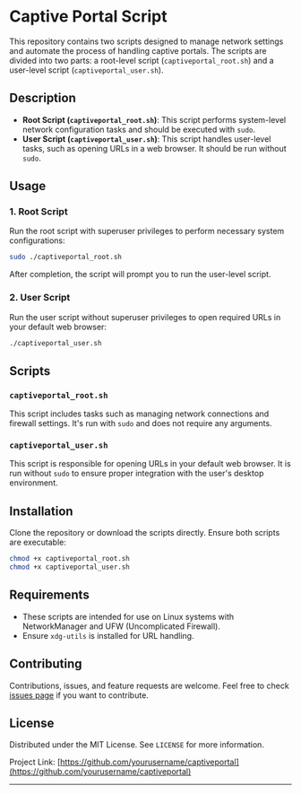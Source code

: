 # Captive Portal Script

This repository contains two scripts designed to manage network settings and automate the process of handling captive portals. The scripts are divided into two parts: a root-level script (`captiveportal_root.sh`) and a user-level script (`captiveportal_user.sh`).

## Description

- **Root Script (`captiveportal_root.sh`)**: This script performs system-level network configuration tasks and should be executed with `sudo`.
- **User Script (`captiveportal_user.sh`)**: This script handles user-level tasks, such as opening URLs in a web browser. It should be run without `sudo`.

## Usage

### 1. Root Script

Run the root script with superuser privileges to perform necessary system configurations:

```bash
sudo ./captiveportal_root.sh
```

After completion, the script will prompt you to run the user-level script.

### 2. User Script

Run the user script without superuser privileges to open required URLs in your default web browser:

```bash
./captiveportal_user.sh
```

## Scripts

### `captiveportal_root.sh`

This script includes tasks such as managing network connections and firewall settings. It's run with `sudo` and does not require any arguments.

### `captiveportal_user.sh`

This script is responsible for opening URLs in your default web browser. It is run without `sudo` to ensure proper integration with the user's desktop environment.

## Installation

Clone the repository or download the scripts directly. Ensure both scripts are executable:

```bash
chmod +x captiveportal_root.sh
chmod +x captiveportal_user.sh
```

## Requirements

- These scripts are intended for use on Linux systems with NetworkManager and UFW (Uncomplicated Firewall).
- Ensure `xdg-utils` is installed for URL handling.

## Contributing

Contributions, issues, and feature requests are welcome. Feel free to check [issues page](https://github.com/yourusername/captiveportal/issues) if you want to contribute.

## License

Distributed under the MIT License. See `LICENSE` for more information.

Project Link: [https://github.com/yourusername/captiveportal](https://github.com/yourusername/captiveportal)

---

